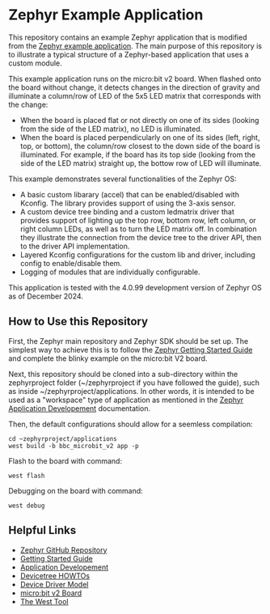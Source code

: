 # Zephyr Example Application

This repository contains an example Zephyr application that is modified from 
the [Zephyr example application][example]. The main purpose of this repository
is to illustrate a typical structure of a Zephyr-based application that uses
a custom module.

This example application runs on the micro:bit v2 board. When flashed onto the
board without change, it detects changes in the direction of gravity and
illuminate a column/row of LED of the 5x5 LED matrix that corresponds with the
change:
- When the board is placed flat or not directly on one of its sides (looking
from the side of the LED matrix), no LED is illuminated.
- When the board is placed perpendicularly on one of its sides (left, right,
top, or bottom), the column/row closest to the down side of the board is
illuminated. For example, if the board has its top side (looking from the side
of the LED matrix) straight up, the bottow row of LED will illuminate.

This example demonstrates several functionalities of the Zephyr OS:
- A basic custom libarary (accel) that can be enabled/disabled with Kconfig.
The library provides support of using the 3-axis sensor.
- A custom device tree binding and a custom ledmatrix driver that provides
support of lighting up the top row, bottom row, left column, or right column
LEDs, as well as to turn the LED matrix off. In combination they illustrate
the connection from the device tree to the driver API, then to the driver API
implementation.
- Layered Kconfig configurations for the custom lib and driver, including config
to enable/disable them.
- Logging of modules that are individually configurable.

This application is tested with the 4.0.99 development version of Zephyr OS as
of December 2024.

## How to Use this Repository

First, the Zephyr main repository and Zephyr SDK should be set up. The simplest
way to achieve this is to follow the [Zephyr Getting Started Guide][started] and
complete the blinky example on the micro:bit V2 board.

Next, this repository should be cloned into a sub-directory within the
zephyrproject folder (~/zephyrproject if you have followed the guide), such as
inside ~/zephyrproject/applications. In other words, it is intended to be used
as a "workspace" type of application as mentioned in the
[Zephyr Application Developement][development] documentation.

Then, the default configurations should allow for a seemless compilation:
```shell
cd ~zephyrproject/applications
west build -b bbc_microbit_v2 app -p
```

Flash to the board with command:
```shell
west flash
```
Debugging on the board with command:
```shell
west debug
```
## Helpful Links

- [Zephyr GitHub Repository][github]
- [Getting Started Guide][started]
- [Application Developement][development]
- [Devicetree HOWTOs][howtos]
- [Device Driver Model][model]
- [micro:bit v2 Board][board]
- [The West Tool][west]


[github]: https://github.com/zephyrproject-rtos/zephyr
[example]: https://github.com/zephyrproject-rtos/example-application/tree/main
[started]: https://docs.zephyrproject.org/latest/develop/getting_started/index.html
[development]: https://docs.zephyrproject.org/latest/develop/application/index.html
[howtos]: https://docs.zephyrproject.org/latest/build/dts/howtos.html
[model]: https://docs.zephyrproject.org/latest/kernel/drivers/index.html
[board]: https://docs.zephyrproject.org/latest/boards/bbc/microbit_v2/doc/index.html
[west]: https://docs.zephyrproject.org/latest/develop/west/index.html

